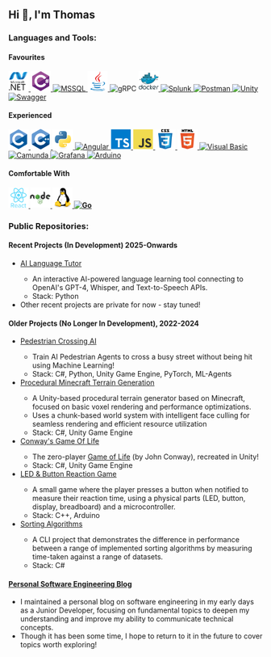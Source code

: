 ## Hi 👋, I'm Thomas
<h3 align="left">Languages and Tools:</h3>
<h4>Favourites</h4>
<p align="left"> 
  <a href="https://dotnet.microsoft.com/" target="_blank" rel="noreferrer"> 
    <img src="https://raw.githubusercontent.com/devicons/devicon/master/icons/dot-net/dot-net-original-wordmark.svg" alt=".NET" title=".NET" width="40" height="40"/> 
  </a> 
  <a href="https://www.w3schools.com/cs/" target="_blank" rel="noreferrer"> 
    <img src="https://raw.githubusercontent.com/devicons/devicon/master/icons/csharp/csharp-original.svg" alt="C#" title="C#" width="40" height="40"/> 
  </a>
  <a href="https://www.microsoft.com/en-us/sql-server" target="_blank" rel="noreferrer"> 
    <img src="https://www.svgrepo.com/show/303229/microsoft-sql-server-logo.svg" alt="MSSQL" title="SQL (MS SQL Server)" width="40" height="40"/> 
  </a> 
  <a href="https://www.java.com" target="_blank" rel="noreferrer"> 
    <img src="https://raw.githubusercontent.com/devicons/devicon/master/icons/java/java-original.svg" alt="Java" title="Java" width="40" height="40"/> 
  </a>
  <a>
    <img src="https://media2.dev.to/dynamic/image/width=800%2Cheight=%2Cfit=scale-down%2Cgravity=auto%2Cformat=auto/https%3A%2F%2Fdev-to-uploads.s3.amazonaws.com%2Fuploads%2Farticles%2Fbouqkcbqfb5swj8crr8y.jpg" alt="gRPC" title="gRPC" width="40" height="40"/>
  </a>
  <a href="https://www.docker.com/" target="_blank" rel="noreferrer"> 
    <img src="https://raw.githubusercontent.com/devicons/devicon/master/icons/docker/docker-original-wordmark.svg" alt="Docker" title="Docker" width="40" height="40"/>
  </a>
  <a href="https://www.splunk.com/" target="_blank" rel="noreferrer">
    <img src="https://play-lh.googleusercontent.com/04k1wMqvNGY9KujbBEFD05jl2zV4ONdusyuZd8Y2mRyzdHoJgh5C8n8eoEvz9i4lgQ" alt="Splunk" title="Splunk" width="40" height="40/>
  </a>
  <a href="https://postman.com" target="_blank" rel="noreferrer"> 
    <img src="https://www.vectorlogo.zone/logos/getpostman/getpostman-icon.svg" alt="Postman" title="Postman" width="40" height="40"/> 
  </a> 
  <a href="https://unity.com/" target="_blank" rel="noreferrer"> 
      <img src="https://www.vectorlogo.zone/logos/unity3d/unity3d-icon.svg" alt="Unity" title="Unity" width="40" height="40"/> 
  </a>
  <a href="https://swagger.io/" target="_blank" rel="noreferrer">
    <img src="https://upload.wikimedia.org/wikipedia/commons/a/ab/Swagger-logo.png" alt="Swagger" title="Swagger" width="40" height="40"/>
  </a>
</p>
<h4>Experienced</h4>
<p>
  <a href="https://www.cprogramming.com/" target="_blank" rel="noreferrer"> 
    <img src="https://raw.githubusercontent.com/devicons/devicon/master/icons/c/c-original.svg" alt="C" title="C" width="40" height="40"/> 
  </a> 
  <a href="https://www.w3schools.com/cpp/" target="_blank" rel="noreferrer"> 
    <img src="https://raw.githubusercontent.com/devicons/devicon/master/icons/cplusplus/cplusplus-original.svg" alt="C++" title="C++" width="40" height="40"/> 
  </a>
  <a href="https://www.python.org" target="_blank" rel="noreferrer"> 
    <img src="https://raw.githubusercontent.com/devicons/devicon/master/icons/python/python-original.svg" alt="Python" title="Python" width="40" height="40"/> 
  </a>
  <a href="https://angular.io" target="_blank" rel="noreferrer"> 
    <img src="https://angular.io/assets/images/logos/angular/angular.svg" alt="Angular" title="Angular" width="40" height="40"/> 
  </a>
  <a href="https://www.typescriptlang.org/" target="_blank" rel="noreferrer"> 
    <img src="https://raw.githubusercontent.com/devicons/devicon/master/icons/typescript/typescript-original.svg" alt="TypeScript" title="TypeScript" width="40" height="40"/> 
  </a> 
  <a href="https://developer.mozilla.org/en-US/docs/Web/JavaScript" target="_blank" rel="noreferrer"> 
    <img src="https://raw.githubusercontent.com/devicons/devicon/master/icons/javascript/javascript-original.svg" alt="JavaScript" title="JavaScript" width="40" height="40"/> 
  </a>
  <a href="https://www.w3schools.com/css/" target="_blank" rel="noreferrer"> 
    <img src="https://raw.githubusercontent.com/devicons/devicon/master/icons/css3/css3-original-wordmark.svg" alt="CSS" title="CSS" width="40" height="40"/> 
  </a>
  <a href="https://en.wikipedia.org/wiki/HTML5#:~:text=HTML5%20(Hypertext%20Markup%20Language%205,as%20the%20HTML%20Living%20Standard." target="_blank" rel="noreferrer">
    <img src="https://raw.githubusercontent.com/devicons/devicon/master/icons/html5/html5-original-wordmark.svg" alt="HTML5" title="HTML5" width="40" height="40"/> 
  </a>
  <a href="https://learn.microsoft.com/en-us/dotnet/visual-basic/getting-started/" target="_blank" rel="noreferrer">
    <img src="https://upload.wikimedia.org/wikipedia/commons/thumb/4/40/VB.NET_Logo.svg/2048px-VB.NET_Logo.svg.png" alt="Visual Basic" title="Visual Basic" width="40" height="40"/>
  </a>
  <a href="https://camunda.com/" target="_blank" rel="noreferrer"> 
    <img src="https://camunda.com/wp-content/uploads/camunda/blog-images/Social-Media-Favicon.jpg" alt="Camunda" title="Camunda" width="40" height="40"/>
  </a>
  <a href="https://grafana.com" target="_blank" rel="noreferrer"> 
    <img src="https://www.vectorlogo.zone/logos/grafana/grafana-icon.svg" alt="Grafana" title="Grafana" width="40" height="40"/> 
  </a> 
  <a href="https://www.arduino.cc/" target="_blank" rel="noreferrer"> 
    <img src="https://cdn.worldvectorlogo.com/logos/arduino-1.svg" alt="Arduino" title="Arduino" width="40" height="40"/> 
  </a>
</p>
<h4>Comfortable With<h4>
<p>
  <a href="https://reactjs.org/" target="_blank" rel="noreferrer"> 
    <img src="https://raw.githubusercontent.com/devicons/devicon/master/icons/react/react-original-wordmark.svg" alt="React" title="React" width="40" height="40"/> 
  </a> 
  <a href="https://nodejs.org" target="_blank" rel="noreferrer"> 
    <img src="https://raw.githubusercontent.com/devicons/devicon/master/icons/nodejs/nodejs-original-wordmark.svg" alt="Node.js" title="Node.js" width="40" height="40"/> 
  </a> 
  <a href="https://www.linux.org/" target="_blank" rel="noreferrer"> 
    <img src="https://raw.githubusercontent.com/devicons/devicon/master/icons/linux/linux-original.svg" alt="Linux" title="Linux" width="40" height="40"/> 
  </a>
  <a href="https://go.dev/" target="_blank" rel="noreferrer">
    <img src="https://miro.medium.com/v2/1*i2skbfmDsHayHhqPfwt6pA.png" alt="Go" title="Go" width="40" height="40"/>
  </a>
</p>
<h3 align="left">Public Repositories:</h3>

<h4>Recent Projects (In Development) 2025-Onwards</h4>
<ul>
  <li><a href="https://github.com/thomaslbarber/ai-language-tutor/tree/main">AI Language Tutor</a></li>
    <ul>
      <li>An interactive AI-powered language learning tool connecting to OpenAI's GPT-4, Whisper, and Text-to-Speech APIs.</li>
      <li>Stack: Python</li>
    </ul>
  <li>Other recent projects are private for now - stay tuned!</li>
</ul>
<h4>Older Projects (No Longer In Development), 2022-2024</h4>
<ul>
  <li><a href="https://github.com/thomaslbarber/pedestrian-crossing-ai/tree/main">Pedestrian Crossing AI</a></li>
  <ul>
    <li>Train AI Pedestrian Agents to cross a busy street without being hit using Machine Learning!</li>
    <li>Stack: C#, Python, Unity Game Engine, PyTorch, ML-Agents</li>
  </ul>
  <li><a href="https://github.com/thomaslbarber/procedural-mc-terrain">Procedural Minecraft Terrain Generation</a></li>
  <ul>
    <li>A Unity-based procedural terrain generator based on Minecraft, focused on basic voxel rendering and performance optimizations.</li>
    <li>Uses a chunk-based world system with intelligent face culling for seamless rendering and efficient resource utilization</li>
    <li>Stack: C#, Unity Game Engine</li>
  </ul>

  <li><a href="https://github.com/thomaslbarber/GameOfLife/tree/master">Conway's Game Of Life</a></li>
  <ul>
    <li>The zero-player <a href="https://en.wikipedia.org/wiki/Conway%27s_Game_of_Life">Game of Life</a> (by John Conway), recreated in Unity!</li>
    <li>Stack: C#, Unity Game Engine</li>
  </ul>
  <li><a href="https://github.com/thomaslbarber/ArduinoReactionTimeGame">LED & Button Reaction Game</a></li>
  <ul>
    <li>A small game where the player presses a button when notified to measure their reaction time, using a physical parts (LED, button, display, breadboard) and a microcontroller.</li>
    <li>Stack: C++, Arduino</li>
  </ul>
  <li><a href="https://github.com/thomaslbarber/SortingAlgorithmsComparison/tree/master">Sorting Algorithms</a></li>
  <ul>
    <li>A CLI project that demonstrates the difference in performance between a range of implemented sorting algorithms by measuring time-taken against a range of datasets.</li>
    <li>Stack: C#</li>
  </ul>
</ul>
<h4><a href="https://tlbrbr.wordpress.com/" style="text-decoration: underline !important;">Personal Software Engineering Blog</a></h4>
<ul>
  <li>I maintained a personal blog on software engineering in my early days as a Junior Developer, focusing on fundamental topics to deepen my understanding and improve my ability to communicate technical concepts.</li>
  <li>Though it has been some time, I hope to return to it in the future to cover topics worth exploring!</li>
</ul>

